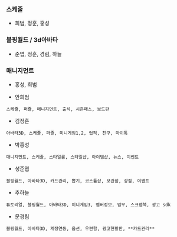 

### 스케줄 
 - 희범, 정훈, 홍성

### 블핑월드 / 3d아바타 
 - 준엽, 정훈, 경림, 하늘

### 매니지먼트 
 - 홍성, 희범


- 안희범
```
스케줄, 퍼즐, 매니지먼트, 출석, 시즌패스, 보드판
```

- 김정훈
```
아바타3D, 스케줄, 퍼즐, 미니게임1,2, 업적, 친구, 마이톡
```
  
- 박홍성
```
매니지먼트, 스케줄, 스타일룸, 스타일샵, 아이템샵, 뉴스, 이벤트
```

- 성준엽
```
블핑월드, 아바타3D, 카드관리, 뽑기, 코스튬샵, 보관함, 상점, 이벤트
```

- 추하늘
```
튜토리얼, 블핑월드, 아바타3D, 미니게임3, 멤버정보, 업무, 스크랩북, 광고 sdk
```

- 문경림
```
블핑월드, 아바타3D, 계정연동, 옵션, 우편함, 광고현황판, **카드관리**
```


